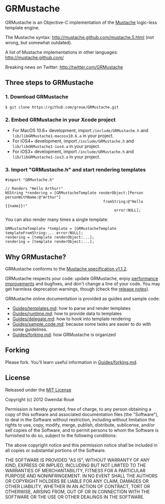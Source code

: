 GRMustache
==========

GRMustache is an Objective-C implementation of the [Mustache](http://mustache.github.com/) logic-less template engine.

The Mustache syntax: http://mustache.github.com/mustache.5.html (not wrong, but somewhat outdated).

A list of Mustache implementations in other languages: http://mustache.github.com/

Breaking news on Twitter: http://twitter.com/GRMustache


Three steps to GRMustache
-------------------------

### 1. Download GRMustache

    $ git clone https://github.com/groue/GRMustache.git

### 2. Embed GRMustache in your Xcode project

- For MacOS 10.6+ development, import `/include/GRMustache.h` and `lib/libGRMustache1-macosx10.6.a` in your project.
- For iOS4+ development, import `/include/GRMustache.h` and `lib/libGRMustache1-ios4.a` in your project.
- For iOS3+ development, import `/include/GRMustache.h` and `lib/libGRMustache1-ios3.a` in your project.

### 3. Import "GRMustache.h" and start rendering templates

```objc
#import "GRMustache.h"

// Renders "Hello Arthur!"
NSString *rendering = [GRMustacheTemplate renderObject:[Person personWithName:@"Arthur"]
                                            fromString:@"Hello {{name}}!"
                                                 error:NULL];
```

You can also render many times a single template:

```objc
GRMustacheTemplate *template = [GRMustacheTemplate templateFromString:... error:NULL];
rendering = [template renderObject:...];
rendering = [template renderObject:...];
```


Why GRMustache?
---------------

GRMustache conforms to the [Mustache specification v1.1.2](https://github.com/mustache/spec).

GRMustache respects your code: update GRMustache, enjoy [performance improvements](https://github.com/groue/GRMustacheBenchmark) and bugfixes, and don't change a line of your code. You may get harmless deprecation warnings, though (check the [release notes](GRMustache/blob/master/RELEASE_NOTES.md)).

GRMustache online documentation is provided as guides and sample code:

- [Guides/templates.md](GRMustache/blob/master/Guides/templates.md): how to parse and render templates
- [Guides/runtime.md](GRMustache/blob/master/Guides/runtime.md): how to provide data to templates
- [Guides/delegate.md](GRMustache/blob/master/Guides/delegate.md): how to hook into template rendering
- [Guides/sample_code.md](GRMustache/blob/master/Guides/sample_code.md): because some tasks are easier to do with some guidelines.
- [Guides/forking.md](GRMustache/blob/master/Guides/forking.md): how GRMustache is organized


Forking
-------

Please fork. You'll learn useful information in [Guides/forking.md](GRMustache/blob/master/Guides/forking.md).


License
-------

Released under the [MIT License](http://en.wikipedia.org/wiki/MIT_License)

Copyright (c) 2012 Gwendal Roué

Permission is hereby granted, free of charge, to any person obtaining a copy of this software and associated documentation files (the "Software"), to deal in the Software without restriction, including without limitation the rights to use, copy, modify, merge, publish, distribute, sublicense, and/or sell copies of the Software, and to permit persons to whom the Software is furnished to do so, subject to the following conditions:

The above copyright notice and this permission notice shall be included in all copies or substantial portions of the Software.

THE SOFTWARE IS PROVIDED "AS IS", WITHOUT WARRANTY OF ANY KIND, EXPRESS OR IMPLIED, INCLUDING BUT NOT LIMITED TO THE WARRANTIES OF MERCHANTABILITY, FITNESS FOR A PARTICULAR PURPOSE AND NONINFRINGEMENT. IN NO EVENT SHALL THE AUTHORS OR COPYRIGHT HOLDERS BE LIABLE FOR ANY CLAIM, DAMAGES OR OTHER LIABILITY, WHETHER IN AN ACTION OF CONTRACT, TORT OR OTHERWISE, ARISING FROM, OUT OF OR IN CONNECTION WITH THE SOFTWARE OR THE USE OR OTHER DEALINGS IN THE SOFTWARE.


